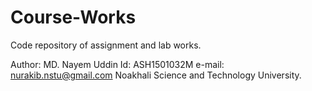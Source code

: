 # Course-Works
Code repository of assignment and lab works. 


Author: MD. Nayem Uddin
Id: ASH1501032M
e-mail: nurakib.nstu@gmail.com
Noakhali Science and Technology University.
